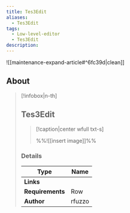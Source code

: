 ```yaml
---
title: Tes3Edit
aliases:
  - Tes3Edit
tags:
  - Low-level-editor
  - Tes3Edit
description:
---
```


![[maintenance-expand-article#^6fc39d|clean]]

## About

> [!infobox|n-th]
> 
> ## Tes3Edit
> 
> > [!caption|center wfull txt-s]
> > 
> > %%![[insert image]]%%
> > 
> 
> ### Details
> 
> | Type | Name |
> | --- | --- |
> | **Links** |  |
> | **Requirements** | Row |
> | **Author** | rfuzzo |